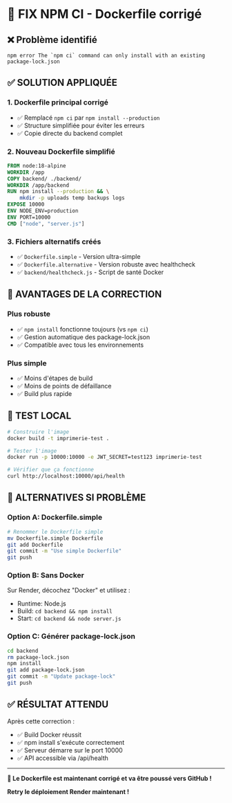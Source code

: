 # 🔧 FIX NPM CI - Dockerfile corrigé

## ❌ Problème identifié
```
npm error The `npm ci` command can only install with an existing package-lock.json
```

## ✅ SOLUTION APPLIQUÉE

### 1. Dockerfile principal corrigé
- ✅ Remplacé `npm ci` par `npm install --production`
- ✅ Structure simplifiée pour éviter les erreurs
- ✅ Copie directe du backend complet

### 2. Nouveau Dockerfile simplifié
```dockerfile
FROM node:18-alpine
WORKDIR /app
COPY backend/ ./backend/
WORKDIR /app/backend
RUN npm install --production && \
    mkdir -p uploads temp backups logs
EXPOSE 10000
ENV NODE_ENV=production
ENV PORT=10000
CMD ["node", "server.js"]
```

### 3. Fichiers alternatifs créés
- ✅ `Dockerfile.simple` - Version ultra-simple
- ✅ `Dockerfile.alternative` - Version robuste avec healthcheck
- ✅ `backend/healthcheck.js` - Script de santé Docker

## 🚀 AVANTAGES DE LA CORRECTION

### Plus robuste
- ✅ `npm install` fonctionne toujours (vs `npm ci`)
- ✅ Gestion automatique des package-lock.json
- ✅ Compatible avec tous les environnements

### Plus simple
- ✅ Moins d'étapes de build
- ✅ Moins de points de défaillance
- ✅ Build plus rapide

## 🎯 TEST LOCAL

```bash
# Construire l'image
docker build -t imprimerie-test .

# Tester l'image
docker run -p 10000:10000 -e JWT_SECRET=test123 imprimerie-test

# Vérifier que ça fonctionne
curl http://localhost:10000/api/health
```

## 🔄 ALTERNATIVES SI PROBLÈME

### Option A: Dockerfile.simple
```bash
# Renommer le Dockerfile simple
mv Dockerfile.simple Dockerfile
git add Dockerfile
git commit -m "Use simple Dockerfile"
git push
```

### Option B: Sans Docker
Sur Render, décochez "Docker" et utilisez :
- Runtime: Node.js
- Build: `cd backend && npm install`
- Start: `cd backend && node server.js`

### Option C: Générer package-lock.json
```bash
cd backend
rm package-lock.json
npm install
git add package-lock.json
git commit -m "Update package-lock"
git push
```

## ✅ RÉSULTAT ATTENDU

Après cette correction :
- ✅ Build Docker réussit
- ✅ npm install s'exécute correctement
- ✅ Serveur démarre sur le port 10000
- ✅ API accessible via /api/health

---

**🚀 Le Dockerfile est maintenant corrigé et va être poussé vers GitHub !**

**Retry le déploiement Render maintenant !**